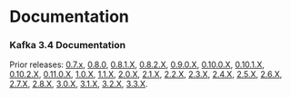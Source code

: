 # Documentation

### Kafka 3.4 Documentation

Prior releases: [0.7.x](/07/documentation.html),
[0.8.0](/08/documentation.html), [0.8.1.X](/081/documentation.html),
[0.8.2.X](/082/documentation.html), [0.9.0.X](/090/documentation.html),
[0.10.0.X](/0100/documentation.html),
[0.10.1.X](/0101/documentation.html),
[0.10.2.X](/0102/documentation.html),
[0.11.0.X](/0110/documentation.html), [1.0.X](/10/documentation.html),
[1.1.X](/11/documentation.html), [2.0.X](/20/documentation.html),
[2.1.X](/21/documentation.html), [2.2.X](/22/documentation.html),
[2.3.X](/23/documentation.html), [2.4.X](/24/documentation.html),
[2.5.X](/25/documentation.html), [2.6.X](/26/documentation.html),
[2.7.X](/27/documentation.html), [2.8.X](/28/documentation.html),
[3.0.X](/30/documentation.html), [3.1.X](/31/documentation.html),
[3.2.X](/32/documentation.html), [3.3.X](/33/documentation.html).
